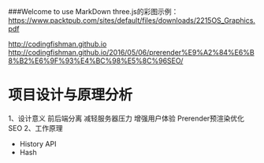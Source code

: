 ###Welcome to use MarkDown
three.js的彩图示例：
https://www.packtpub.com/sites/default/files/downloads/2215OS_Graphics.pdf

http://codingfishman.github.io
http://codingfishman.github.io/2016/05/06/prerender%E9%A2%84%E6%B8%B2%E6%9F%93%E4%BC%98%E5%8C%96SEO/

# 项目设计与原理分析

1、设计意义
前后端分离
减轻服务器压力
增强用户体验
Prerender预渲染优化SEO
2、工作原理
* History API 
* Hash